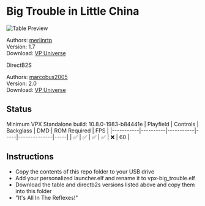 # Big Trouble in Little China

![Table Preview](https://vpuniverse.com/screenshots/monthly_2022_08/20220826_211114.jpg.9787604ac65e511b59f3ab641e7b222a.jpg)

Authors: [merlinrtp](https://vpuniverse.com/profile/49555-merlinrtp/)  
Version: 1.7  
Download: [VP Universe](https://vpuniverse.com/files/file/18909-big-trouble-in-little-china-with-dof-nfozzy-scorbit/)

DirectB2S

Authors: [marcobus2005](https://vpuniverse.com/profile/53087-marcobus2005/)  
Version: 2.0  
Download: [VP Universe](https://vpuniverse.com/files/file/16604-big-trouble-in-little-china-original-2020-animated-b2s-with-full-dmd/)


## Status 

Minimum VPX Standalone build: 10.8.0-1983-b84441e
| Playfield | Controls | Backglass | DMD | ROM Required | FPS | 
|-----------|----------|-----------|-----|--------------|-----|
| :white_check_mark: | :white_check_mark: | :white_check_mark: | :white_check_mark: | :x: | 60 |

## Instructions

- Copy the contents of this repo folder to your USB drive
- Add your personalized launcher.elf and rename it to vpx-big_trouble.elf
- Download the table and directb2s versions listed above and copy them into this folder
- "It's All In The Reflexes!"
